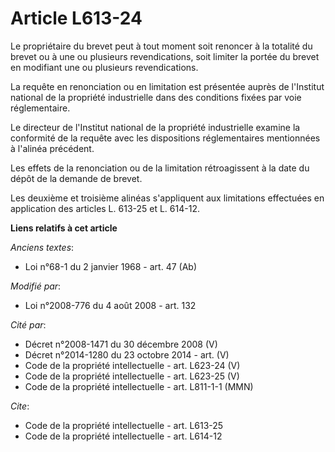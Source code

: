 # Article L613-24

Le propriétaire du brevet peut à tout moment soit renoncer à la totalité du brevet ou à une ou plusieurs revendications, soit
limiter la portée du brevet en modifiant une ou plusieurs revendications. 

La requête en renonciation ou en limitation est présentée auprès de l'Institut national de la propriété industrielle dans des
conditions fixées par voie réglementaire. 

Le directeur de l'Institut national de la propriété industrielle examine la conformité de la requête avec les dispositions
réglementaires mentionnées à l'alinéa précédent. 

Les effets de la renonciation ou de la limitation rétroagissent à la date du dépôt de la demande de brevet. 

Les deuxième et troisième alinéas s'appliquent aux limitations effectuées en application des articles L. 613-25 et L. 614-12.

**Liens relatifs à cet article**

_Anciens textes_:

  - Loi n°68-1 du 2 janvier 1968 - art. 47 (Ab)

_Modifié par_:

  - Loi n°2008-776 du 4 août 2008 - art. 132

_Cité par_:

  - Décret n°2008-1471 du 30 décembre 2008 (V)
  - Décret n°2014-1280 du 23 octobre 2014 - art. (V)
  - Code de la propriété intellectuelle - art. L623-24 (V)
  - Code de la propriété intellectuelle - art. L623-25 (V)
  - Code de la propriété intellectuelle - art. L811-1-1 (MMN)

_Cite_:

  - Code de la propriété intellectuelle - art. L613-25
  - Code de la propriété intellectuelle - art. L614-12
